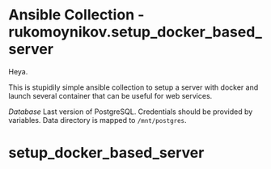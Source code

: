 # Ansible Collection - rukomoynikov.setup_docker_based_server

Heya.

This is stupidily simple ansible collection to setup a server with docker and launch several container that can be useful for web services.

*Database*
Last version of PostgreSQL. Credentials should be provided by variables. Data directory is mapped to `/mnt/postgres`.

# setup_docker_based_server
